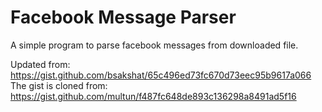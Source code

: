 # Facebook Message Parser
A simple program to parse facebook messages from downloaded file.

Updated from: https://gist.github.com/bsakshat/65c496ed73fc670d73eec95b9617a066  
The gist is cloned from: https://gist.github.com/multun/f487fc648de893c136298a8491ad5f16


